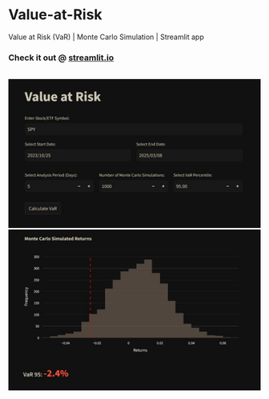 # Value-at-Risk
Value at Risk (VaR) | Monte Carlo Simulation | Streamlit app

### Check it out @ [streamlit.io](https://value-at-risk-app-64ob4fifbtrxtqmqna4zfd.streamlit.app/) 

<BR/>


<img src = sc/VAR1.JPG>
<img src = sc/VAR2.JPG>


